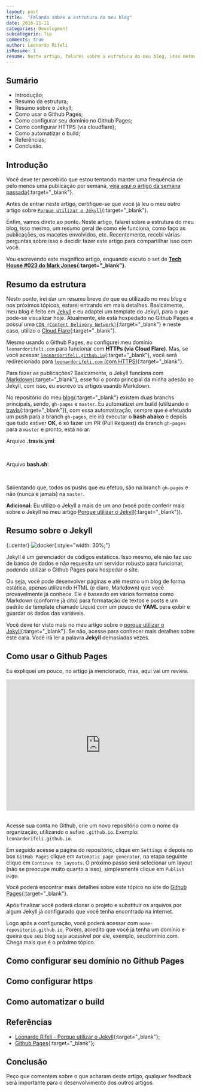```yaml
---
layout: post
title:  "Falando sobre a estrutura do meu blog"
date: 2016-11-11
categories: Development
subcategorie: Tip
comments: true
author: Leonardo Rifeli
isResume: 1
resume: Neste artigo, falarei sobre a estrutura do meu blog, isso mesmo, um resumo geral de como ele funciona, como faço as publicações, os macetes envolvidos, etc. Recentemente, recebi várias perguntas sobre isso e decidir fazer este artigo para compartilhar isso com você.
---
```


## Sumário

- Introdução;
- Resumo da estrutura;
- Resumo sobre o Jekyll;
- Como usar o Github Pages;
- Como configurar seu domínio no Github Pages;
- Como configurar HTTPS (via cloudflare);
- Como automatizar o build;
- Referências;
- Conclusão.

## Introdução

Você deve ter percebido que estou tentando manter uma frequência de pelo menos uma publicação por semana, [veja aqui o artigo da semana passada](/development/2016/11/05/docker-vamos-falar-sobre-virtualizacao.html){:target="_blank"}.

Antes de entrar neste artigo, certifique-se que você já leu o meu outro artigo sobre [`Porque utilizar o Jekyll`](https://leonardorifeli.com/development/2015/05/06/porque-utilizar-o-jekyll.html){:target="_blank"}.

Enfim, vamos direto ao ponto. Neste artigo, falarei sobre a estrutura do meu blog, isso mesmo, um resumo geral de como ele funciona, como faço as publicações, os macetes envolvidos, etc. Recentemente, recebi várias perguntas sobre isso e decidir fazer este artigo para compartilhar isso com você.

Vou escrevendo este magnífico artigo, enquando escuto o set de **[Tech House #023 do Mark Jones](https://www.youtube.com/watch?v=tAP9m2XUqjc){:target="_blank"}**.

## Resumo da estrutura

Nesto ponto, irei dar um resumo breve do que eu utilizado no meu blog e nos próximos tópicos, estarei entrando em mais detalhes. Basicamente, meu blog é feito em [Jekyll](https://jekyllrb.com/) e eu adaptei um template do Jekyll, para o que pode-se visualizar hoje. Atualmente, ele está hospedado no Github Pages e possuí uma [`CDN (Content Delivery Network)`](https://pt.wikipedia.org/wiki/Content_Delivery_Network){:target="_blank"} e neste caso, utilizo o [Cloud Flare](https://www.cloudflare.com){:target="_blank"}.

Mesmo usando o Github Pages, eu configurei meu domínio `leonardorifeli.com` para funcionar com **HTTPs (via Cloud Flare)**. Mas, se você acessar [`leonardorifeli.github.io`](http://leonardorifeli.github.io){:target="_blank"}, você será redirecionado para [`leonardorifeli.com` (com HTTPS)](https://leonardorifeli.com){:target="_blank"}.

Para fazer as publicações? Basicamente, o Jekyll funciona com [Markdown](https://daringfireball.net/projects/markdown/){:target="_blank"}, esse foi o ponto principal da minha adesão ao Jekyll, com isso, eu escrevo os artigos usando Markdown.

No repositório do meu [blog](https://github.com/leonardorifeli/leonardorifeli.github.io){:target="_blank"} existem duas branchs principais, sendo, `gh-pages` e `master`. Eu automatizei um build (utilizando o [travis](https://github.com/leonardorifeli/leonardorifeli.github.io/blob/gh-pages/.travis.yml){:target="_blank"}), com essa automatização, sempre que é efetuado um push para a branch `gh-pages`, ele irá executar o **bash abaixo** e depois que tudo estiver **OK**, é só fazer um PR (Pull Request) da branch `gh-pages` para a `master` e pronto, está no ar.

Arquivo **.travis.yml**:
<script src="https://gist.github.com/leonardorifeli/47584455fdfc437341d758b89c03096d.js?file=.travis.yml"></script>
<span class="space">&nbsp;</span>

Arquivo **bash.sh**:
<script src="https://gist.github.com/leonardorifeli/47584455fdfc437341d758b89c03096d.js?file=bash.sh"></script>
<span class="space">&nbsp;</span>

Salientando que, todos os pushs que eu efetuo, são na branch `gh-pages` e não (nunca e jamais) na `master`.

**Adicional:** Eu utilizo o Jekyll a mais de um ano (você pode conferir mais sobre o Jekyll no meu artigo [Porque utilizar o Jekyll](https://leonardorifeli.com/development/2015/05/06/porque-utilizar-o-jekyll.html){:target="_blank"}).

## Resumo sobre o Jekyll

{:.center}
![docker](https://jekyllrb.com/img/logo-2x.png){:style="width: 30%;"}

Jekyll é um gerenciador de códigos estáticos. Isso mesmo, ele não faz uso de banco de dados e não requesita um servidor robusto para funcionar, podendo utilizar o Github Pages para hospedar o site.

Ou seja, você pode desenvolver páginas e até mesmo um blog de forma estática, apenas utilizando HTML (e claro, Markdown) que você provavelmente já conhece. Ele é baseado em vários formatos como Markdown (conforme já dito) para formatação de textos e posts e um padrão de template chamado Liquid com um pouco de **YAML** para exibir e guardar os dados das variáveis.

Você deve ter visto mais no meu artigo sobre o [porque utilizar o Jekyll](http://localhost:4000/development/2015/05/06/porque-utilizar-o-jekyll.html){:target="_blank"}. Se não, acesse para conhecer mais detalhes sobre este cara. Você irá ler a palavra **Jekyll** demasiadas vezes.

## Como usar o Github Pages

Eu expliquei um pouco, no artigo já mencionado, mas, aqui vai um review.

<iframe width="100%" height="350" src="https://www.youtube.com/embed/2MsN8gpT6jY" frameborder="0" allowfullscreen></iframe>
<span class="space">&nbsp;</span>

Acesse sua conta no Github, crie um novo repositório com o nome da organização, utilizando o sufixo `.github.io`. Exemplo: `leonardorifeli.github.io`.

Em seguido acesse a página do repositório, clique em `Settings` e depois no box `GitHub Pages` clique em `Automatic page generator`, na etapa seguinte clique em `Continue to layouts`. O próximo passo será selecionar um layout (não se preocupe muito quanto a isso), simplesmente clique em `Publish page`.

Você poderá encontrar mais detalhes sobre este tópico no site do [Github Pages](https://pages.github.com/){:target="_blank"}.

Após finalizar você poderá clonar o projeto e substituir os arquivos por algum Jekyll já configurado que você tenha encontrado na internet.

Logo após a configuração, você poderá acessar com `nome-repositorio.github.io`. Porém, acredito que você já tenha um domínio e queira que seu blog seja acessível por ele, exemplo, seudominio.com. Chega mais que é o próximo tópico.

## Como configurar seu domínio no Github Pages

## Como configurar https

## Como automatizar o build

## Referências

- [Leonardo Rifeli - Porque utilizar o Jekyll](https://leonardorifeli.com/development/2015/05/06/porque-utilizar-o-jekyll.html){:target="_blank"};
- [Github Pages](https://pages.github.com/){:target="_blank"};

## Conclusão

Peço que comentem sobre o que acharam deste artigo, qualquer feedback será importante para o desenvolvimento dos outros artigos.
